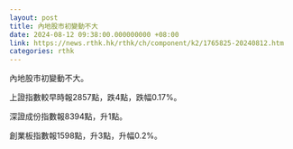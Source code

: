 ```yaml
---
layout: post
title: 內地股市初變動不大
date: 2024-08-12 09:38:00.000000000 +08:00
link: https://news.rthk.hk/rthk/ch/component/k2/1765825-20240812.htm
categories: rthk
---
```


內地股市初變動不大。

上證指數較早時報2857點，跌4點，跌幅0.17%。

深證成份指數報8394點，升1點。

創業板指數報1598點，升3點，升幅0.2%。

